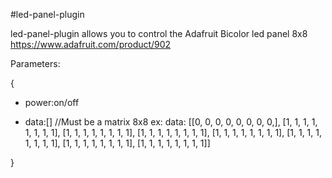#led-panel-plugin

led-panel-plugin allows you to control the Adafruit Bicolor led panel 8x8 
https://www.adafruit.com/product/902

Parameters:

 {

 - power:on/off

 - data:[] //Must be a matrix 8x8 ex: data: [[0, 0, 0, 0, 0, 0, 0, 0,],
											[1, 1, 1, 1, 1, 1, 1, 1],
											[1, 1, 1, 1, 1, 1, 1, 1],
											[1, 1, 1, 1, 1, 1, 1, 1],
											[1, 1, 1, 1, 1, 1, 1, 1],
											[1, 1, 1, 1, 1, 1, 1, 1],
											[1, 1, 1, 1, 1, 1, 1, 1],
											[1, 1, 1, 1, 1, 1, 1, 1]]

 }